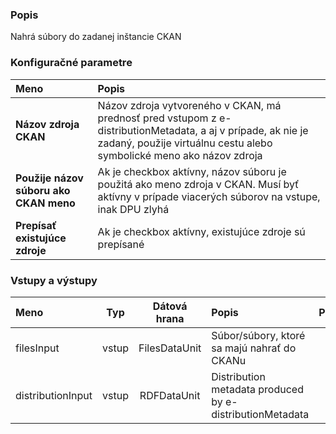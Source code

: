 ### Popis

Nahrá súbory do zadanej inštancie CKAN

### Konfiguračné parametre

| Meno | Popis |
|:----|:----|
|**Názov zdroja CKAN** | Názov zdroja vytvoreného v CKAN, má prednosť pred vstupom z e-distributionMetadata, a aj v prípade, ak nie je zadaný, použije virtuálnu cestu alebo symbolické meno ako názov zdroja |
|**Použije názov súboru ako CKAN meno** | Ak je checkbox aktívny, názov súboru je použitá ako meno zdroja v CKAN. Musí byť aktívny v prípade viacerých súborov na vstupe, inak DPU zlyhá |
|**Prepísať existujúce zdroje** | Ak je checkbox aktívny, existujúce zdroje sú prepísané |

### Vstupy a výstupy ###

|Meno |Typ | Dátová hrana | Popis | Povinné |
|:--------|:------:|:------:|:-------------|:---------------------:|
|filesInput        |vstup| FilesDataUnit| Súbor/súbory, ktoré sa majú nahrať do CKANu|áno|
|distributionInput |vstup| RDFDataUnit| Distribution metadata produced by e-distributionMetadata| |